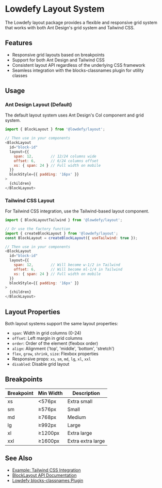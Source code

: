 # Lowdefy Layout System

The Lowdefy layout package provides a flexible and responsive grid system that works with both Ant Design's grid system and Tailwind CSS.

## Features

- Responsive grid layouts based on breakpoints
- Support for both Ant Design and Tailwind CSS
- Consistent layout API regardless of the underlying CSS framework
- Seamless integration with the blocks-classnames plugin for utility classes

## Usage

### Ant Design Layout (Default)

The default layout system uses Ant Design's Col component and grid system.

```js
import { BlockLayout } from '@lowdefy/layout';

// Then use in your components
<BlockLayout
  id="block-id"
  layout={{
    span: 12,        // 12/24 columns wide
    offset: 6,       // 6/24 columns offset
    xs: { span: 24 } // Full width on mobile
  }}
  blockStyle={{ padding: '16px' }}
>
  {children}
</BlockLayout>
```

### Tailwind CSS Layout

For Tailwind CSS integration, use the Tailwind-based layout component.

```js
import { BlockLayoutTailwind } from '@lowdefy/layout';

// Or use the factory function
import { createBlockLayout } from '@lowdefy/layout';
const BlockLayout = createBlockLayout({ useTailwind: true });

// Then use in your components
<BlockLayout
  id="block-id"
  layout={{
    span: 12,        // Will become w-1/2 in Tailwind
    offset: 6,       // Will become ml-1/4 in Tailwind
    xs: { span: 24 } // Full width on mobile
  }}
  blockStyle={{ padding: '16px' }}
>
  {children}
</BlockLayout>
```

## Layout Properties

Both layout systems support the same layout properties:

- `span`: Width in grid columns (0-24)
- `offset`: Left margin in grid columns
- `order`: Order of the element (flexbox order)
- `align`: Alignment ('top', 'middle', 'bottom', 'stretch')
- `flex`, `grow`, `shrink`, `size`: Flexbox properties
- Responsive props: `xs`, `sm`, `md`, `lg`, `xl`, `xxl`
- `disabled`: Disable grid layout

## Breakpoints

| Breakpoint | Min Width | Description    |
|------------|-----------|----------------|
| xs         | <576px    | Extra small    |
| sm         | ≥576px    | Small          |
| md         | ≥768px    | Medium         |
| lg         | ≥992px    | Large          |
| xl         | ≥1200px   | Extra large    |
| xxl        | ≥1600px   | Extra extra large |

## See Also

- [Example: Tailwind CSS Integration](./examples/tailwind-integration.md)
- [BlockLayout API Documentation](./docs/block-layout.md)
- [Lowdefy blocks-classnames Plugin](../plugins/blocks/blocks-classnames/README.md)
